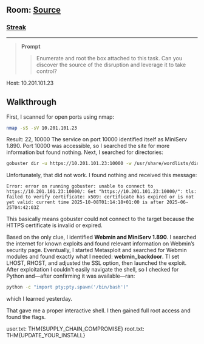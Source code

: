 ## **Room:** [Source](https://tryhackme.com/room/source)
### [**Streak**](https://tryhackme.com/Tushig3531/streak) 
---
> **Prompt**
>
> > Enumerate and root the box attached to this task. Can you discover the source of the disruption and leverage it to take control?

Host: 10.201.101.23
## Walkthrough
First, I scanned for open ports using nmap:
```bash
nmap -sS -sV 10.201.101.23
```
Result: 22, 10000
The service on port 10000 identified itself as MiniServ 1.890. Port 10000 was accessible, so I searched the site for more information but found nothing.
Next, I searched for directories:
```bash
gobuster dir -u https://10.201.101.23:10000 -w /usr/share/wordlists/dirbuster/directory-list-2.3-medium.txt
```
Unfortunately, that did not work. I found nothing and received this message:
```text
Error: error on running gobuster: unable to connect to https://10.201.101.23:10000/: Get "https://10.201.101.23:10000/": tls: failed to verify certificate: x509: certificate has expired or is not yet valid: current time 2025-10-08T01:14:18+01:00 is after 2025-06-25T04:42:03Z
```
This basically means gobuster could not connect to the target because the HTTPS certificate is invalid or expired.


Based on the only clue, I identified **Webmin and MiniServ 1.890**. I searched the internet for known exploits and found relevant information on Webmin’s security page. Eventually, I started Metasploit and searched for Webmin modules and found exactly what I needed: **webmin_backdoor**.
TI set LHOST, RHOST, and adjusted the SSL option, then launched the exploit. After exploitation I couldn't easily navigate the shell, so I checked for Python and—after confirming it was available—ran:
```bash
python -c "import pty;pty.spawn('/bin/bash')"
```
which I learned yesterday.

That gave me a proper interactive shell. I then gained full root access and found the flags.


user.txt: THM{SUPPLY_CHAIN_COMPROMISE}
root.txt: THM{UPDATE_YOUR_INSTALL}

